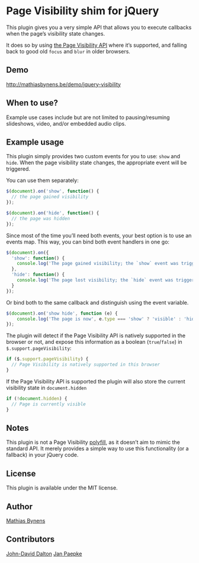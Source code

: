 # Page Visibility shim for jQuery

This plugin gives you a very simple API that allows you to execute callbacks when the page’s visibility state changes.

It does so by using [the Page Visibility API](http://www.w3.org/TR/page-visibility/) where it’s supported, and falling back to good old `focus` and `blur` in older browsers.

## Demo

<http://mathiasbynens.be/demo/jquery-visibility>

## When to use?

Example use cases include but are not limited to pausing/resuming slideshows, video, and/or embedded audio clips.

## Example usage

This plugin simply provides two custom events for you to use: `show` and `hide`. When the page visibility state changes, the appropriate event will be triggered.

You can use them separately:

```js
$(document).on('show', function() {
  // the page gained visibility
});
```

```js
$(document).on('hide', function() {
  // the page was hidden
});
```

Since most of the time you’ll need both events, your best option is to use an events map. This way, you can bind both event handlers in one go:

```js
$(document).on({
  'show': function() {
    console.log('The page gained visibility; the `show` event was triggered.');
  },
  'hide': function() {
    console.log('The page lost visibility; the `hide` event was triggered.');
  }
});
```

Or bind both to the same callback and distinguish using the event variable.

```js
$(document).on('show hide', function (e) {
	console.log('The page is now', e.type === 'show' ? 'visible' : 'hidden');
});
```

The plugin will detect if the Page Visibility API is natively supported in the browser or not, and expose this information as a boolean (`true`/`false`) in `$.support.pageVisibility`:

```js
if ($.support.pageVisibility) {
  // Page Visibility is natively supported in this browser
}
```

If the Page Visibility API is supported the plugin will also store the current visibility state in `document.hidden`

```js
if (!document.hidden) {
  // Page is currently visible
}
```

## Notes

This plugin is not a Page Visibility [polyfill](http://mths.be/polyfills), as it doesn’t aim to mimic the standard API. It merely provides a simple way to use this functionality (or a fallback) in your jQuery code.

## License

This plugin is available under the MIT license.

## Author

[Mathias Bynens](http://mathiasbynens.be/)

## Contributors

[John-David Dalton](http://allyoucanleet.com/)
[Jan Paepke](http://github.com/janpaepke)